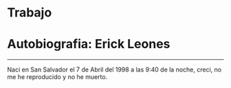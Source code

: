 # Trabajo
<!DOCTYPE html>
<html lang="en">
<head>
<meta charset="utf-8">
<title> autobiografia</title>
</head>
<body>
	<h1>Autobiografia: Erick Leones</h1>
	<hr>
	<p> Naci en San Salvador el 7 de Abril del 1998 a las 9:40 de la noche, creci, no me he reproducido y no he muerto.
</body>
</html>
